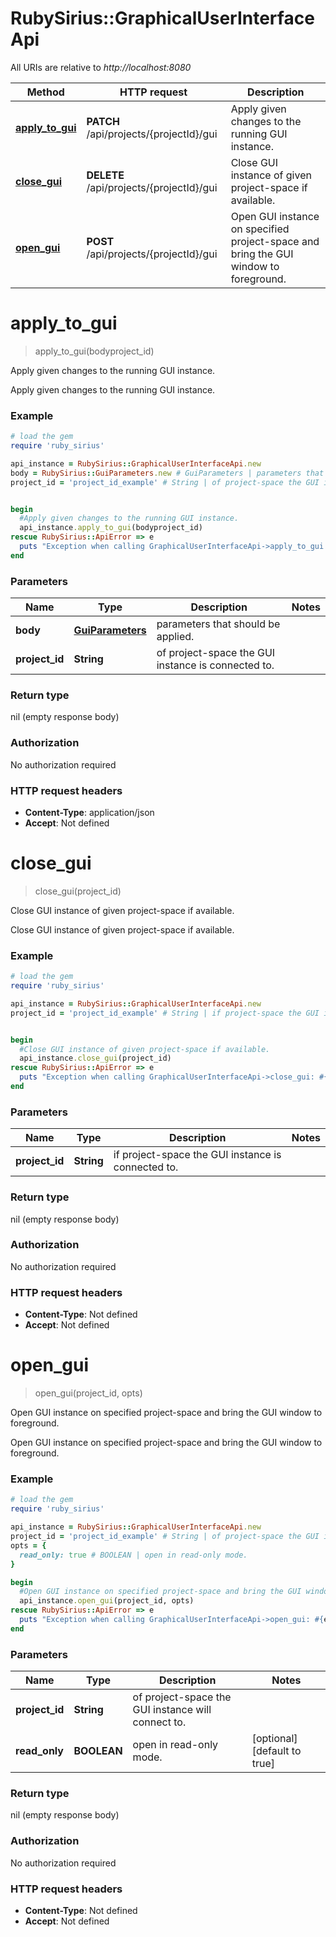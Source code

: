 # RubySirius::GraphicalUserInterfaceApi

All URIs are relative to *http://localhost:8080*

Method | HTTP request | Description
------------- | ------------- | -------------
[**apply_to_gui**](GraphicalUserInterfaceApi.md#apply_to_gui) | **PATCH** /api/projects/{projectId}/gui | Apply given changes to the running GUI instance.
[**close_gui**](GraphicalUserInterfaceApi.md#close_gui) | **DELETE** /api/projects/{projectId}/gui | Close GUI instance of given project-space if available.
[**open_gui**](GraphicalUserInterfaceApi.md#open_gui) | **POST** /api/projects/{projectId}/gui | Open GUI instance on specified project-space and bring the GUI window to foreground.

# **apply_to_gui**
> apply_to_gui(bodyproject_id)

Apply given changes to the running GUI instance.

Apply given changes to the running GUI instance.

### Example
```ruby
# load the gem
require 'ruby_sirius'

api_instance = RubySirius::GraphicalUserInterfaceApi.new
body = RubySirius::GuiParameters.new # GuiParameters | parameters that should be applied.
project_id = 'project_id_example' # String | of project-space the GUI instance is connected to.


begin
  #Apply given changes to the running GUI instance.
  api_instance.apply_to_gui(bodyproject_id)
rescue RubySirius::ApiError => e
  puts "Exception when calling GraphicalUserInterfaceApi->apply_to_gui: #{e}"
end
```

### Parameters

Name | Type | Description  | Notes
------------- | ------------- | ------------- | -------------
 **body** | [**GuiParameters**](GuiParameters.md)| parameters that should be applied. | 
 **project_id** | **String**| of project-space the GUI instance is connected to. | 

### Return type

nil (empty response body)

### Authorization

No authorization required

### HTTP request headers

 - **Content-Type**: application/json
 - **Accept**: Not defined



# **close_gui**
> close_gui(project_id)

Close GUI instance of given project-space if available.

Close GUI instance of given project-space if available.

### Example
```ruby
# load the gem
require 'ruby_sirius'

api_instance = RubySirius::GraphicalUserInterfaceApi.new
project_id = 'project_id_example' # String | if project-space the GUI instance is connected to.


begin
  #Close GUI instance of given project-space if available.
  api_instance.close_gui(project_id)
rescue RubySirius::ApiError => e
  puts "Exception when calling GraphicalUserInterfaceApi->close_gui: #{e}"
end
```

### Parameters

Name | Type | Description  | Notes
------------- | ------------- | ------------- | -------------
 **project_id** | **String**| if project-space the GUI instance is connected to. | 

### Return type

nil (empty response body)

### Authorization

No authorization required

### HTTP request headers

 - **Content-Type**: Not defined
 - **Accept**: Not defined



# **open_gui**
> open_gui(project_id, opts)

Open GUI instance on specified project-space and bring the GUI window to foreground.

Open GUI instance on specified project-space and bring the GUI window to foreground.

### Example
```ruby
# load the gem
require 'ruby_sirius'

api_instance = RubySirius::GraphicalUserInterfaceApi.new
project_id = 'project_id_example' # String | of project-space the GUI instance will connect to.
opts = { 
  read_only: true # BOOLEAN | open in read-only mode.
}

begin
  #Open GUI instance on specified project-space and bring the GUI window to foreground.
  api_instance.open_gui(project_id, opts)
rescue RubySirius::ApiError => e
  puts "Exception when calling GraphicalUserInterfaceApi->open_gui: #{e}"
end
```

### Parameters

Name | Type | Description  | Notes
------------- | ------------- | ------------- | -------------
 **project_id** | **String**| of project-space the GUI instance will connect to. | 
 **read_only** | **BOOLEAN**| open in read-only mode. | [optional] [default to true]

### Return type

nil (empty response body)

### Authorization

No authorization required

### HTTP request headers

 - **Content-Type**: Not defined
 - **Accept**: Not defined




